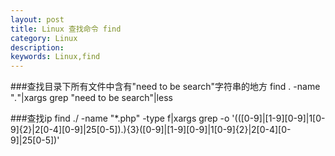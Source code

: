 ```yaml
---
layout: post
title: Linux 查找命令 find
category: Linux
description: 
keywords: Linux,find
---
```



###查找目录下所有文件中含有"need to be search"字符串的地方
find . -name "*.*"|xargs grep "need to be search"|less


###查找ip
find ./ -name "*.php" -type f|xargs grep -o  '\(\([0-9]\|[1-9][0-9]\|1[0-9]\{2\}\|2[0-4][0-9]\|25[0-5]\)\.\)\{3\}\([0-9]\|[1-9][0-9]\|1[0-9]\{2\}\|2[0-4][0-9]\|25[0-5]\)'

